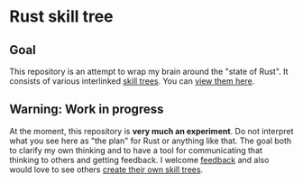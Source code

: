 # Rust skill tree

## Goal

This repository is an attempt to wrap my brain around the "state of Rust". It consists of various interlinked [skill trees]. You can [view them here]. 

[skill trees]: https://github.com/nikomatsakis/skill-tree
[`main.svg`]: https://raw.githubusercontent.com/nikomatsakis/rust-skill-tree/main/src/main.svg
[view them here]: https://nikomatsakis.github.io/rust-skill-tree


## Warning: Work in progress

At the moment, this repository is **very much an experiment**. Do not interpret what you see here as "the plan" for Rust or anything like that. The goal both to clarify my own thinking and to have a tool for communicating that thinking to others and getting feedback. I welcome [feedback] and also would love to see others [create their own skill trees][fork].

[feedback]: https://nikomatsakis.github.io/rust-skill-tree
[fork]: https://nikomatsakis.github.io/rust-skill-tree
